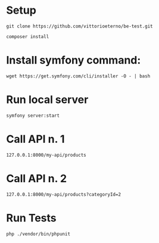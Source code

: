 # Setup

    git clone https://github.com/vittorioeterno/be-test.git

    composer install


# Install symfony command:

    wget https://get.symfony.com/cli/installer -O - | bash


# Run local server

    symfony server:start

# Call API n. 1

    127.0.0.1:8000/my-api/products

# Call API n. 2

    127.0.0.1:8000/my-api/products?categoryId=2

# Run Tests

    php ./vendor/bin/phpunit